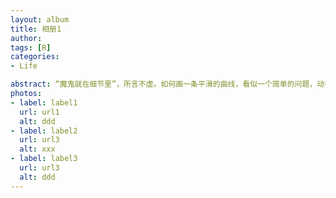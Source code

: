 ```yaml
---
layout: album
title: 相册1
author: 
tags: [R]
categories:
- Life

abstract: “魔鬼就在细节里”，所言不虚。如何画一条平滑的曲线，看似一个简单的问题，动手来做，就会发现没有你想象的那么简单。
photos:
- label: label1
  url: url1
  alt: ddd
- label: label2
  url: url3
  alt: xxx
- label: label3
  url: url3
  alt: ddd
---
```


